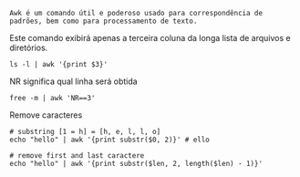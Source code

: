 ```ad-hint
Awk é um comando útil e poderoso usado para correspondência de padrões, bem como para processamento de texto.
```

Este comando exibirá apenas a terceira coluna da longa lista de arquivos e diretórios.
```shell
ls -l | awk '{print $3}'
```

NR significa qual linha será obtida
```shell
free -m | awk 'NR==3'
```

Remove caracteres
```shell
# substring [1 = h] = [h, e, l, l, o]
echo "hello" | awk '{print substr($0, 2)}' # ello

# remove first and last caractere
echo "hello" | awk '{print substr($len, 2, length($len) - 1)}'
```